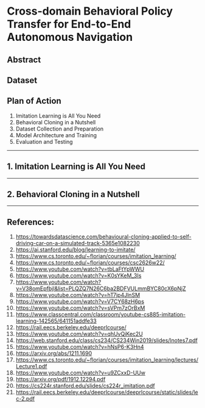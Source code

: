 # Cross-domain Behavioral Policy Transfer for End-to-End Autonomous Navigation

## Abstract

## Dataset



## Plan of Action
1. Imitation Learning is All You Need
2. Behavioral Cloning in a Nutshell     
4. Dataset Collection and Preparation
5. Model Architecture and Training
6. Evaluation and Testing


----------------------
## 1. Imitation Learning is All You Need



----------------------

## 2. Behavioral Cloning in a Nutshell 




----------------------

## References:
1. https://towardsdatascience.com/behavioural-cloning-applied-to-self-driving-car-on-a-simulated-track-5365e1082230
2. https://ai.stanford.edu/blog/learning-to-imitate/
3. https://www.cs.toronto.edu/~florian/courses/imitation_learning/
4. https://www.cs.toronto.edu/~florian/courses/csc2626w22/
5. https://www.youtube.com/watch?v=tbLaFtYpWWU
6. https://www.youtube.com/watch?v=K0sYKeM_3Is
7. https://www.youtube.com/watch?v=V38omEpfbjI&list=PLQZQ7N26C6ba2BDFVULmmBYC80cX6pNjZ
8. https://www.youtube.com/watch?v=hT7jp4JlnSM
9. https://www.youtube.com/watch?v=V7CY68zH6ps
10. https://www.youtube.com/watch?v=sVPm7zOrBxM
11. https://www.classcentral.com/classroom/youtube-cs885-imitation-learning-142565/641151addfe33
12. https://rail.eecs.berkeley.edu/deeprlcourse/
13. https://www.youtube.com/watch?v=qhUvQiKec2U
14. https://web.stanford.edu/class/cs234/CS234Win2019/slides/lnotes7.pdf
15. https://www.youtube.com/watch?v=hNsP6-K3Hn4
16. https://arxiv.org/abs/1211.1690
17. https://www.cs.toronto.edu/~florian/courses/imitation_learning/lectures/Lecture1.pdf
18. https://www.youtube.com/watch?v=u9ZCxxD-UUw
19. https://arxiv.org/pdf/1912.12294.pdf
20. https://cs224r.stanford.edu/slides/cs224r_imitation.pdf
21. https://rail.eecs.berkeley.edu/deeprlcourse/deeprlcourse/static/slides/lec-2.pdf
